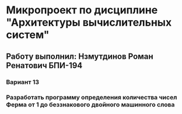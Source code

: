 # Микропроект по дисциплине "Архитектуры вычислительных систем"
## Работу выполнил: Нзмутдинов Роман Ренатович БПИ-194
### Вариант 13
### Разработать программу определения количества чисел Ферма от 1 до беззнакового двойного машинного слова
